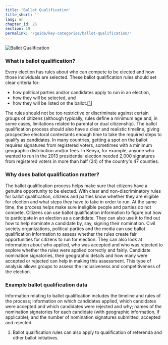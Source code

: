 ```yaml
---
title: 'Ballot Qualification'
title_short: ''
lang: en
chapter_id: 26
section: 19
permalink: '/guide/key-categories/ballot-qualification/'
---
```


![Ballot Qualification](/images/inventory/categories/ballot-qualification.png)

### What is ballot qualification?

Every election has rules about who can compete to be elected and how those individuals are selected. These ballot qualification rules should set clear criteria for:

*   how political parties and/or candidates apply to run in an election,
*   how they will be selected, and
*   how they will be listed on the ballot.[\[1\]](#footnote-1)

The rules should not be too restrictive or discriminate against certain groups of citizens (although typically, rules define a minimum age and, in some cases, limitations related to parental or dual citizenship). The ballot qualification process should also have a clear and realistic timeline, giving prospective electoral contestants enough time to take the required steps to qualify as candidates. In many countries, getting a spot on the ballot requires signatures from registered voters, sometimes with a minimum geographic distribution and/or fees. In Kenya, for example, anyone who wanted to run in the 2013 presidential election needed 2,000 signatures from registered voters in more than half (24) of the country's 47 counties.

### Why does ballot qualification matter?

The ballot qualification process helps make sure that citizens have a genuine opportunity to be elected. With clear and non-discriminatory rules for ballot qualification, citizens and parties know whether they are eligible for election and what steps they have to take in order to run. At the same time, the process helps make sure ineligible people and parties do not compete. Citizens can use ballot qualification information to figure out how to participate in an election as a candidate. They can also use it to find out how to help nominate a candidate by, say, signing their nomination. Civil society organizations, political parties and the media can use ballot qualification information to assess whether the rules create fair opportunities for citizens to run for election. They can also look at information about who applied, who was accepted and who was rejected to explore whether the rules were applied correctly and fairly. Candidate nomination signatories, their geographic details and how many were accepted or rejected can help in making this assessment. This type of analysis allows groups to assess the inclusiveness and competitiveness of the election.

### Example ballot qualification data

Information relating to ballot qualification includes the timeline and rules of the process; information on which candidates applied, which candidates were accepted and which candidates were rejected and why; names of the nomination signatories for each candidate (with geographic information, if applicable); and the number of nomination signatures submitted, accepted and rejected.

1.  [](#reference-1)Ballot qualification rules can also apply to qualification of referenda and other ballot initiatives.
